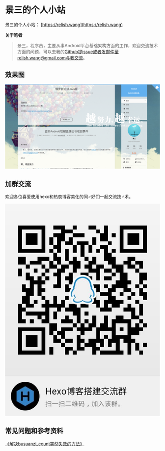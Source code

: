 # 景三的个人小站

景三的个人小站： [https://relish.wang](https://relish.wang)

**关于笔者**

> 景三，程序员，主要从事Android平台基础架构方面的工作，欢迎交流技术方面的问题，可以去我的[Github](https://github.com/relish-wang)提issue或者发邮件至relish.wang@gmail.com与我交流。

## 效果图

![gif](./art/preview.png)

## 加群交流

欢迎各位喜爱使用hexo和热衷博客美化的同♂好们一起交流技♂术。

![qq群](./art/qqgroup.jpg)

## 常见问题和参考资料

[《解决busuanzi_count突然失效的方法》](https://blog.csdn.net/qijian2003122/article/details/82987577)